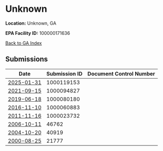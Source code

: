 # Unknown

**Location:** Unknown, GA

**EPA Facility ID:** 100000171636

[Back to GA Index](../../index.md)

## Submissions

| Date | Submission ID | Document Control Number |
|------|--------------|-------------------------|
| [2025-01-31](submissions/1000119153.md) | 1000119153 |  |
| [2021-09-15](submissions/1000094827.md) | 1000094827 |  |
| [2019-06-18](submissions/1000080180.md) | 1000080180 |  |
| [2016-11-10](submissions/1000060883.md) | 1000060883 |  |
| [2011-11-16](submissions/1000023732.md) | 1000023732 |  |
| [2006-10-11](submissions/46762.md) | 46762 |  |
| [2004-10-20](submissions/40919.md) | 40919 |  |
| [2000-08-25](submissions/21777.md) | 21777 |  |
